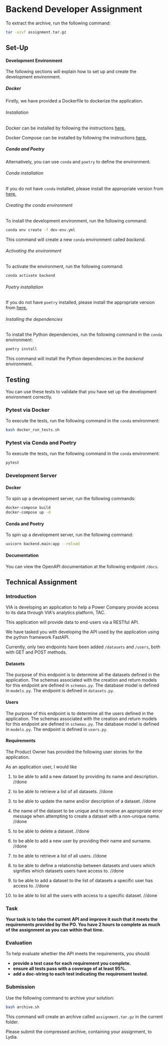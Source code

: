 # Backend Developer Assignment

To extract the archive, run the following command:

```bash
tar -xzvf assignment.tar.gz
```

## Set-Up
#### Development Environment

The following sections will explain how to set up and create the development environment.

##### Docker

Firstly, we have provided a Dockerfile to dockerize the application.

###### Installation

Docker can be installed by following the instructions [here.](https://docs.docker.com/get-docker/)

Docker Compose can be installed by following the instructions [here.](https://docs.docker.com/compose/install/)

##### Conda and Poetry
Alternatively, you can use `conda` and `poetry` to define the environment. 

###### Conda installation

If you do not have `conda` installed, please install the appropriate version from [here.](https://docs.conda.io/en/latest/miniconda.html)

###### Creating the conda environment
To install the development environment, run the following command:
```bash
conda env create -f dev-env.yml
```
This command will create a new `conda` environment called *backend*.

###### Activating the environment
To activate the environment, run the following command:
```bash
conda activate backend
```

###### Poetry installation

If you do not have `poetry` installed, please install the appropriate version from [here.](https://python-poetry.org/docs/#installation)

###### Installing the dependencies

To install the Python dependencies, run the following command in the `conda` environment:

```bash
poetry install
```

This command will install the Python dependencies in the *backend* environment.

## Testing
You can use these tests to validate that you have set up the development environment correctly.

### Pytest via Docker

To execute the tests, run the following command in the `conda` environment:
```bash
bash docker_run_tests.sh
```

### Pytest via Conda and Poetry

To execute the tests, run the following command in the `conda` environment:
```bash
pytest
```

### Development Server

#### Docker

To spin up a development server, run the following commands:

```bash
docker-compose build
docker-compose up -d
```

#### Conda and Poetry

To spin up a development server, run the following command:

```bash
uvicorn backend.main:app --reload
```

#### Documentation

You can view the OpenAPI documentation at the following endpoint `/docs`.

## Technical Assignment

### Introduction
VIA is developing an application to help a Power Company provide access to its data through VIA's analytics platform, TAC. 

This application will provide data to end-users via a RESTful API.

We have tasked you with developing the API used by the application using the python framework FastAPI.

Currently, only two endpoints have been added `/datasets` and `/users`, both with GET and POST methods.

#### Datasets
The purpose of this endpoint is to determine all the datasets defined in the application.
The schemas associated with the creation and return models for this endpoint are defined in `schemas.py`.
The database model is defined in `models.py`. The endpoint is defined in `datasets.py`.

#### Users
The purpose of this endpoint is to determine all the users defined in the application.
The schemas associated with the creation and return models for this endpoint are defined in `schemas.py`.
The database model is defined in `models.py`. The endpoint is defined in `users.py`.

#### Requirements

The Product Owner has provided the following user stories for the application.

As an application user, I would like

1. to be able to add a new dataset by providing its name and description. //done
   
2. to be able to retrieve a list of all datasets.   //done
   
3. to be able to update the name and/or description of a dataset. //done
   
4. the name of the dataset to be unique and to receive an appropriate error message when attempting to create a dataset with a non-unique name. //done
   
5. to be able to delete a dataset.  //done
   
6. to be able to add a new user by providing their name and surname. //done
   
7. to be able to retrieve a list of all users. //done
    
8. to be able to define a relationship between datasets and users which signifies which datasets users have access to. //done
    
9. to be able to add a dataset to the list of datasets a specific user has access to. //done
 
10. to be able to list all the users with access to a specific dataset.  //done

### Task
**Your task is to take the current API and improve it such that it meets the requirements provided by the PO. 
You have 2 hours to complete as much of the assignment as you can within that time.**

### Evaluation
To help evaluate whether the API meets the requirements, you should:

* **provide a test case for each requirement you complete.**
* **ensure all tests pass with a coverage of at least 95%.**
* **add a doc-string to each test indicating the requirement tested.**

### Submission
Use the following command to archive your solution:

```bash
bash archive.sh
```

This command will create an archive called `assignment.tar.gz` in the current folder.

Please submit the compressed archive, containing your assignment, to Lydia. 